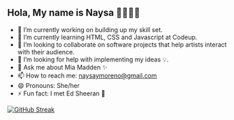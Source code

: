 ## Hola, My name is Naysa 👋👩🏻‍💻


- 🔭 I’m currently working on building up my skill set.
- 🌱 I’m currently learning HTML, CSS and Javascript at Codeup.
- 👯 I’m looking to collaborate on software projects that help artists interact
      with their audience. 
- 🤔 I’m looking for help with implementing my ideas 💡.
- 💬 Ask me about Mia Madden ✨
- 📫 How to reach me: naysaymoreno@gmail.com
- 😄 Pronouns: She/her
- ⚡ Fun fact: I met Ed Sheeran 🎸




[![GitHub Streak](http://github-readme-streak-stats.herokuapp.com?user=naysamoreno&theme=midnight-purple&hide_border=true&fire=F07167&border=F0F7EE&stroke=AFDEDC&ring=DE61A8&currStreakNum=F07167&sideNums=9562F0&currStreakLabel=000000&sideLabels=000000&dates=000000&background=C4D7F2)](https://git.io/streak-stats)
